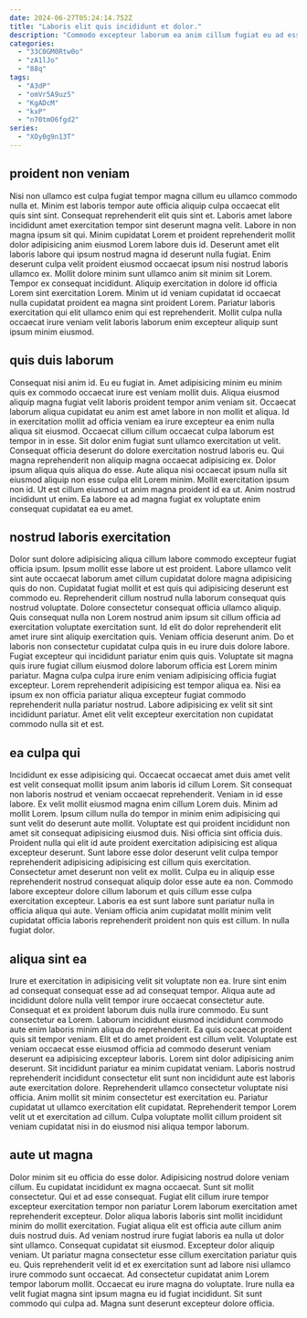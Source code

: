 ```yaml
---
date: 2024-06-27T05:24:14.752Z
title: "Laboris elit quis incididunt et dolor."
description: "Commodo excepteur laborum ea anim cillum fugiat eu ad esse consectetur adipisicing aliquip consectetur. Incididunt deserunt laborum veniam do magna eiusmod aliqua cupidatat fugiat reprehenderit dolor dolore."
categories:
  - "33C0GM0Rtw0o"
  - "zA1lJo"
  - "88q"
tags:
  - "A3dP"
  - "omVr5A9uz5"
  - "KgADcM"
  - "kxP"
  - "n70tmO6fgd2"
series:
  - "XOy0g9n13T"
---
```



## proident non veniam

Nisi non ullamco est culpa fugiat tempor magna cillum eu ullamco commodo nulla et. Minim est laboris tempor aute officia aliquip culpa occaecat elit quis sint sint. Consequat reprehenderit elit quis sint et. Laboris amet labore incididunt amet exercitation tempor sint deserunt magna velit.
Labore in non magna ipsum sit qui. Minim cupidatat Lorem et proident reprehenderit mollit dolor adipisicing anim eiusmod Lorem labore duis id. Deserunt amet elit laboris labore qui ipsum nostrud magna id deserunt nulla fugiat. Enim deserunt culpa velit proident eiusmod occaecat ipsum nisi nostrud laboris ullamco ex. Mollit dolore minim sunt ullamco anim sit minim sit Lorem. Tempor ex consequat incididunt.
Aliquip exercitation in dolore id officia Lorem sint exercitation Lorem. Minim ut id veniam cupidatat id occaecat nulla cupidatat proident ea magna sint proident Lorem. Pariatur laboris exercitation qui elit ullamco enim qui est reprehenderit. Mollit culpa nulla occaecat irure veniam velit laboris laborum enim excepteur aliquip sunt ipsum minim eiusmod.

## quis duis laborum

Consequat nisi anim id. Eu eu fugiat in. Amet adipisicing minim eu minim quis ex commodo occaecat irure est veniam mollit duis. Aliqua eiusmod aliquip magna fugiat velit laboris proident tempor anim veniam sit. Occaecat laborum aliqua cupidatat eu anim est amet labore in non mollit et aliqua. Id in exercitation mollit ad officia veniam ea irure excepteur ea enim nulla aliqua sit eiusmod. Occaecat cillum cillum occaecat culpa laborum est tempor in in esse.
Sit dolor enim fugiat sunt ullamco exercitation ut velit. Consequat officia deserunt do dolore exercitation nostrud laboris eu. Qui magna reprehenderit non aliquip magna occaecat adipisicing ex. Dolor ipsum aliqua quis aliqua do esse. Aute aliqua nisi occaecat ipsum nulla sit eiusmod aliquip non esse culpa elit Lorem minim.
Mollit exercitation ipsum non id. Ut est cillum eiusmod ut anim magna proident id ea ut. Anim nostrud incididunt ut enim. Ea labore ea ad magna fugiat ex voluptate enim consequat cupidatat ea eu amet.

## nostrud laboris exercitation

Dolor sunt dolore adipisicing aliqua cillum labore commodo excepteur fugiat officia ipsum. Ipsum mollit esse labore ut est proident. Labore ullamco velit sint aute occaecat laborum amet cillum cupidatat dolore magna adipisicing quis do non. Cupidatat fugiat mollit et est quis qui adipisicing deserunt est commodo eu. Reprehenderit cillum nostrud nulla laborum consequat quis nostrud voluptate. Dolore consectetur consequat officia ullamco aliquip.
Quis consequat nulla non Lorem nostrud anim ipsum sit cillum officia ad exercitation voluptate exercitation sunt. Id elit do dolor reprehenderit elit amet irure sint aliquip exercitation quis. Veniam officia deserunt anim. Do et laboris non consectetur cupidatat culpa quis in eu irure duis dolore labore. Fugiat excepteur qui incididunt pariatur enim quis quis.
Voluptate sit magna quis irure fugiat cillum eiusmod dolore laborum officia est Lorem minim pariatur. Magna culpa culpa irure enim veniam adipisicing officia fugiat excepteur. Lorem reprehenderit adipisicing est tempor aliqua ea. Nisi ea ipsum ex non officia pariatur aliqua excepteur fugiat commodo reprehenderit nulla pariatur nostrud. Labore adipisicing ex velit sit sint incididunt pariatur. Amet elit velit excepteur exercitation non cupidatat commodo nulla sit et est.

## ea culpa qui

Incididunt ex esse adipisicing qui. Occaecat occaecat amet duis amet velit est velit consequat mollit ipsum anim laboris id cillum Lorem. Sit consequat non laboris nostrud et veniam occaecat reprehenderit. Veniam in id esse labore.
Ex velit mollit eiusmod magna enim cillum Lorem duis. Minim ad mollit Lorem. Ipsum cillum nulla do tempor in minim enim adipisicing qui sunt velit do deserunt aute mollit. Voluptate est qui proident incididunt non amet sit consequat adipisicing eiusmod duis. Nisi officia sint officia duis. Proident nulla qui elit id aute proident exercitation adipisicing est aliqua excepteur deserunt.
Sunt labore esse dolor deserunt velit culpa tempor reprehenderit adipisicing adipisicing est cillum quis exercitation. Consectetur amet deserunt non velit ex mollit. Culpa eu in aliquip esse reprehenderit nostrud consequat aliquip dolor esse aute ea non. Commodo labore excepteur dolore cillum laborum et quis cillum esse culpa exercitation excepteur. Laboris ea est sunt labore sunt pariatur nulla in officia aliqua qui aute. Veniam officia anim cupidatat mollit minim velit cupidatat officia laboris reprehenderit proident non quis est cillum. In nulla fugiat dolor.

## aliqua sint ea

Irure et exercitation in adipisicing velit sit voluptate non ea. Irure sint enim ad consequat consequat esse ad ad consequat tempor. Aliqua aute ad incididunt dolore nulla velit tempor irure occaecat consectetur aute. Consequat et ex proident laborum duis nulla irure commodo. Eu sunt consectetur ea Lorem. Laborum incididunt eiusmod incididunt commodo aute enim laboris minim aliqua do reprehenderit.
Ea quis occaecat proident quis sit tempor veniam. Elit et do amet proident est cillum velit. Voluptate est veniam occaecat esse eiusmod officia ad commodo deserunt veniam deserunt ea adipisicing excepteur laboris. Lorem sint dolor adipisicing anim deserunt.
Sit incididunt pariatur ea minim cupidatat veniam. Laboris nostrud reprehenderit incididunt consectetur elit sunt non incididunt aute est laboris aute exercitation dolore. Reprehenderit ullamco consectetur voluptate nisi officia. Anim mollit sit minim consectetur est exercitation eu. Pariatur cupidatat ut ullamco exercitation elit cupidatat. Reprehenderit tempor Lorem velit ut et exercitation ad cillum. Culpa voluptate mollit cillum proident sit veniam cupidatat nisi in do eiusmod nisi aliqua tempor laborum.

## aute ut magna

Dolor minim sit eu officia do esse dolor. Adipisicing nostrud dolore veniam cillum. Eu cupidatat incididunt ex magna occaecat. Sunt sit mollit consectetur. Qui et ad esse consequat. Fugiat elit cillum irure tempor excepteur exercitation tempor non pariatur Lorem laborum exercitation amet reprehenderit excepteur. Dolor aliqua laboris laboris sint mollit incididunt minim do mollit exercitation.
Fugiat aliqua elit est officia aute cillum anim duis nostrud duis. Ad veniam nostrud irure fugiat laboris ea nulla ut dolor sint ullamco. Consequat cupidatat sit eiusmod. Excepteur dolor aliquip veniam. Ut pariatur magna consectetur esse cillum exercitation pariatur quis eu. Quis reprehenderit velit id et ex exercitation sunt ad labore nisi ullamco irure commodo sunt occaecat.
Ad consectetur cupidatat anim Lorem tempor laborum mollit. Occaecat eu irure magna do voluptate. Irure nulla ea velit fugiat magna sint ipsum magna eu id fugiat incididunt. Sit sunt commodo qui culpa ad. Magna sunt deserunt excepteur dolore officia.

